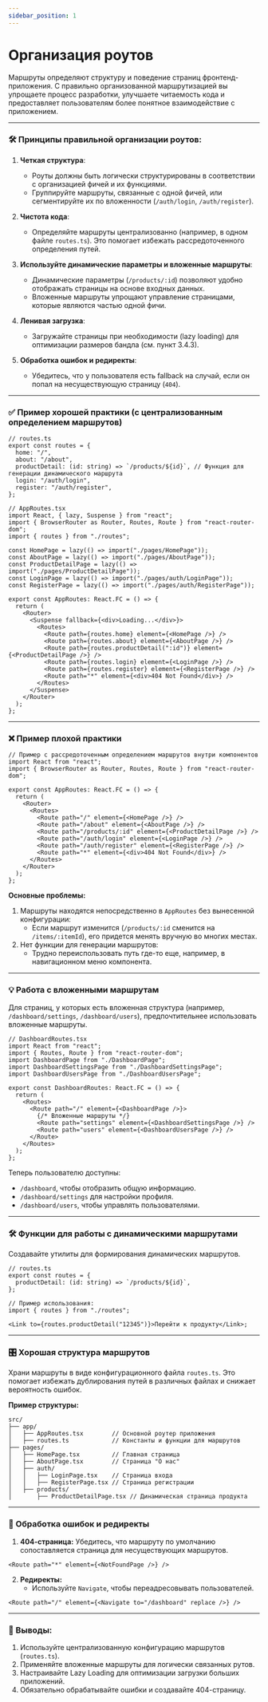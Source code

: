 ```yaml
---
sidebar_position: 1
---
```


# Организация роутов

Маршруты определяют структуру и поведение страниц фронтенд-приложения. С правильно организованной маршрутизацией вы упрощаете процесс разработки, улучшаете читаемость кода и предоставляет пользователям более понятное взаимодействие с приложением.

---

### 🛠 Принципы правильной организации роутов:

1. **Четкая структура**:
   - Роуты должны быть логически структурированы в соответствии с организацией фичей и их функциями.
   - Группируйте маршруты, связанные с одной фичей, или сегментируйте их по вложенности (`/auth/login`, `/auth/register`).

2. **Чистота кода**:
   - Определяйте маршруты централизованно (например, в одном файле `routes.ts`). Это помогает избежать рассредоточенного определения путей.

3. **Используйте динамические параметры и вложенные маршруты**:
   - Динамические параметры (`/products/:id`) позволяют удобно отображать страницы на основе входных данных.
   - Вложенные маршруты упрощают управление страницами, которые являются частью одной фичи.

4. **Ленивая загрузка**:
   - Загружайте страницы при необходимости (lazy loading) для оптимизации размеров бандла (см. пункт 3.4.3).

5. **Обработка ошибок и редиректы**:
   - Убедитесь, что у пользователя есть fallback на случай, если он попал на несуществующую страницу (`404`).

---

### ✅ Пример хорошей практики (с централизованным определением маршрутов)

```tsx
// routes.ts
export const routes = {
  home: "/",
  about: "/about",
  productDetail: (id: string) => `/products/${id}`, // Функция для генерации динамического маршрута
  login: "/auth/login",
  register: "/auth/register",
};

// AppRoutes.tsx
import React, { lazy, Suspense } from "react";
import { BrowserRouter as Router, Routes, Route } from "react-router-dom";
import { routes } from "./routes";

const HomePage = lazy(() => import("./pages/HomePage"));
const AboutPage = lazy(() => import("./pages/AboutPage"));
const ProductDetailPage = lazy(() => import("./pages/ProductDetailPage"));
const LoginPage = lazy(() => import("./pages/auth/LoginPage"));
const RegisterPage = lazy(() => import("./pages/auth/RegisterPage"));

export const AppRoutes: React.FC = () => {
  return (
    <Router>
      <Suspense fallback={<div>Loading...</div>}>
        <Routes>
          <Route path={routes.home} element={<HomePage />} />
          <Route path={routes.about} element={<AboutPage />} />
          <Route path={routes.productDetail(":id")} element={<ProductDetailPage />} />
          <Route path={routes.login} element={<LoginPage />} />
          <Route path={routes.register} element={<RegisterPage />} />
          <Route path="*" element={<div>404 Not Found</div>} />
        </Routes>
      </Suspense>
    </Router>
  );
};
```

---

### ❌ Пример плохой практики

```tsx
// Пример с рассредоточенным определением маршрутов внутри компонентов
import React from "react";
import { BrowserRouter as Router, Routes, Route } from "react-router-dom";

export const AppRoutes: React.FC = () => {
  return (
    <Router>
      <Routes>
        <Route path="/" element={<HomePage />} />
        <Route path="/about" element={<AboutPage />} />
        <Route path="/products/:id" element={<ProductDetailPage />} />
        <Route path="/auth/login" element={<LoginPage />} />
        <Route path="/auth/register" element={<RegisterPage />} />
        <Route path="*" element={<div>404 Not Found</div>} />
      </Routes>
    </Router>
  );
};
```

**Основные проблемы:**

1. Маршруты находятся непосредственно в `AppRoutes` без вынесенной конфигурации:
   - Если маршрут изменится (`/products/:id` сменится на `/items/:itemId`), его придется менять вручную во многих местах.
2. Нет функции для генерации маршрутов:
   - Трудно переиспользовать путь где-то еще, например, в навигационном меню компонента.

---

### 💡 Работа с вложенными маршрутам

Для страниц, у которых есть вложенная структура (например, `/dashboard/settings`, `/dashboard/users`), предпочтительнее использовать вложенные маршруты.

```tsx
// DashboardRoutes.tsx
import React from "react";
import { Routes, Route } from "react-router-dom";
import DashboardPage from "./DashboardPage";
import DashboardSettingsPage from "./DashboardSettingsPage";
import DashboardUsersPage from "./DashboardUsersPage";

export const DashboardRoutes: React.FC = () => {
  return (
    <Routes>
      <Route path="/" element={<DashboardPage />}>
        {/* Вложенные маршруты */}
        <Route path="settings" element={<DashboardSettingsPage />} />
        <Route path="users" element={<DashboardUsersPage />} />
      </Route>
    </Routes>
  );
};
```

Теперь пользователю доступны:
- `/dashboard`, чтобы отобразить общую информацию.
- `/dashboard/settings` для настройки профиля.
- `/dashboard/users`, чтобы управлять пользователями.

---

### 🛠 Функции для работы с динамическими маршрутами

Создавайте утилиты для формирования динамических маршрутов.

```tsx
// routes.ts
export const routes = {
  productDetail: (id: string) => `/products/${id}`,
};

// Пример использования:
import { routes } from "./routes";

<Link to={routes.productDetail("12345")}>Перейти к продукту</Link>;
```

---

### 🎛 Хорошая структура маршрутов

Храни маршруты в виде конфигурационного файла `routes.ts`. Это помогает избежать дублирования путей в различных файлах и снижает вероятность ошибок.

**Пример структуры:**

```
src/
├── app/
│   ├── AppRoutes.tsx        // Основной роутер приложения
│   ├── routes.ts            // Константы и функции для маршрутов
├── pages/
│   ├── HomePage.tsx         // Главная страница
│   ├── AboutPage.tsx        // Страница "О нас"
│   ├── auth/
│   │   ├── LoginPage.tsx    // Страница входа
│   │   ├── RegisterPage.tsx // Страница регистрации
│   ├── products/
│       ├── ProductDetailPage.tsx // Динамическая страница продукта
```

---

### 🚩 Обработка ошибок и редиректы

1. **404-страница:** Убедитесь, что маршруту по умолчанию сопоставляется страница для несуществующих маршрутов.

```tsx
<Route path="*" element={<NotFoundPage />} />
```

2. **Редиректы:**
   - Используйте `Navigate`, чтобы переадресовывать пользователей.

```tsx
<Route path="/" element={<Navigate to="/dashboard" replace />} />
```

---

### 🎯 Выводы:

1. Используйте централизованную конфигурацию маршрутов (`routes.ts`).
2. Применяйте вложенные маршруты для логически связанных рутов.
3. Настраивайте Lazy Loading для оптимизации загрузки больших приложений.
4. Обязательно обрабатывайте ошибки и создавайте 404-страницу.